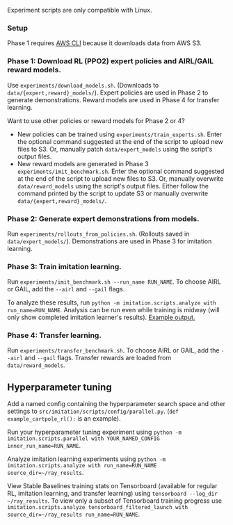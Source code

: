 Experiment scripts are only compatible with Linux.

### Setup

Phase 1 requires [AWS CLI](https://aws.amazon.com/cli/) because it downloads data from AWS S3.

### Phase 1: Download RL (PPO2) expert policies and AIRL/GAIL reward models.

Use `experiments/download_models.sh`. (Downloads to `data/{expert,reward}_models/`).
Expert policies are used in Phase 2 to generate demonstrations.
Reward models are used in Phase 4 for transfer learning.

Want to use other policies or reward models for Phase 2 or 4? 
  * New policies can be trained using `experiments/train_experts.sh`. Enter the optional command suggested at the end of the script to upload new files to S3. Or, manually patch `data/expert_models` using the script's output files.
  * New reward models are generated in Phase 3 `experiments/imit_benchmark.sh`. Enter the optional command suggested at the end of the script to upload new files to S3. Or, manually overwrite `data/reward_models` using the script's output files.
Either follow the command printed by the script to update S3 or manually overwrite `data/{expert,reward}_models/`.

### Phase 2: Generate expert demonstrations from models.

Run `experiments/rollouts_from_policies.sh`. (Rollouts saved in `data/expert_models/`).
Demonstrations are used in Phase 3 for imitation learning.

### Phase 3: Train imitation learning.

Run `experiments/imit_benchmark.sh --run_name RUN_NAME`. To choose AIRL or GAIL, add the `--airl` and `--gail` flags.

To analyze these results, run `python -m imitation.scripts.analyze with run_name=RUN_NAME`. Analysis can be run even while training is midway (will only show completed imitation learner's results). [Example output.](https://gist.github.com/shwang/4049cd4fb5cab72f2eeb7f3d15a7ab47)

### Phase 4: Transfer learning.

Run `experiments/transfer_benchmark.sh`. To choose AIRL or GAIL, add the `--airl` and `--gail` flags. Transfer rewards are loaded from `data/reward_models`.

## Hyperparameter tuning

Add a named config containing the hyperparameter search space and other settings to `src/imitation/scripts/config/parallel.py`. (`def example_cartpole_rl():` is an example).

Run your hyperparameter tuning experiment using `python -m imitation.scripts.parallel with YOUR_NAMED_CONFIG inner_run_name=RUN_NAME`.

Analyze imitation learning experiments using `python -m imitation.scripts.analyze with run_name=RUN_NAME source_dir=~/ray_results`.

View Stable Baselines training stats on Tensorboard (available for regular RL, imitation learning, and transfer learning) using `tensorboard --log_dir ~/ray_results`. To view only a subset of Tensorboard training progress use `imitation.scripts.analyze tensorboard_filtered_launch with source_dir=~/ray_results run_name=RUN_NAME`.

